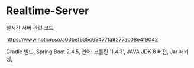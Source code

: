 # Realtime-Server
실시간 서버 관련 코드

https://www.notion.so/a00bef635c65477fa9277ac08e4f9042

Gradle 빌드, Spring Boot 2.4.5, 언어: 코틀린 '1.4.3', JAVA JDK 8 버전, Jar 패키징, 
